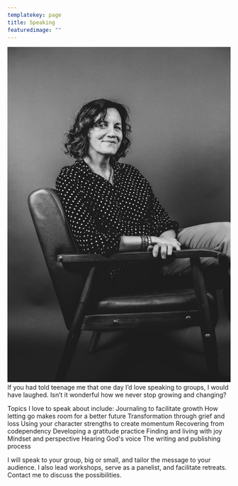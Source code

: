 ```yaml
---
templatekey: page
title: Speaking
featuredimage: ""
---
```

![](charib-w.jpg '#position=relative;float=left;width=40%;padding=0 20px 20px 0;')
If you had told teenage me that one day I’d love speaking to groups, I would have laughed. Isn’t it wonderful how we never stop growing and changing? 

Topics I love to speak about include:
Journaling to facilitate growth
How letting go makes room for a better future
Transformation through grief and loss
Using your character strengths to create momentum
Recovering from codependency
Developing a gratitude practice
Finding and living with joy
Mindset and perspective
Hearing God's voice
The writing and publishing process

I will speak to your group, big or small, and tailor the message to your audience. I also lead workshops, serve as a panelist, and facilitate retreats. Contact me to discuss the possibilities.